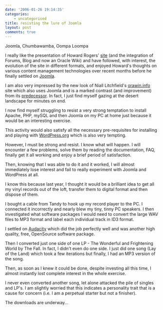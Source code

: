 ```yaml
---
date: '2006-01-26 19:14:35'
categories:
    - uncategorised
title: resisting the lure of Joomla
layout: post
comments: true
---
```

Joomla, Chumbawamba, Oompa Loompa

I really like the presentation of Howard Rogers'
[site](http://www.dizwell.com/) (and the integration of Forums, Blog and
now an Oracle Wiki) and have followed, with interest, the evolution of
the site in different formats, and enjoyed Howard's thoughts on various
content management technologies over recent months before he finally
settled on [Joomla](http://www.joomla.org/).

I am also very impressed by the new look of Niall Litchfield's
[orawin.info](http://orawin.info/services/) site which also uses Joomla
and is a marked contrast (and improvement) from its
[predecessor](http://www.niall.litchfield.dial.pipex.com/). In fact, I
just find myself gazing at the desert landscape for minutes on end.

I now find myself struggling to resist a very strong temptation to
install Apache, PHP, mySQL and then Joomla on my PC at home just because
it would be an interesting exercise.

This activity would also satisfy all the necessary pre-requisites for
installing and playing with [WordPress.org](http://wordpress.org/) which
is also very tempting.

However, I must be strong and resist. I know what will happen. I will
encounter a few problems, solve them by reading the documentation, FAQ,
finally get it all working and enjoy a brief period of satisfaction.

Then, knowing that I was able to do it and it worked, I will almost
immediately lose interest and fail to really experiment with Joomla and
WordPress at all.

I know this because last year, I thought it would be a brilliant idea to
get all my vinyl records out of the loft, transfer them to digital
format and then dispose of them.

I bought a cable from Tandy to hook up my record player to the PC. I
connected it incorrectly and nearly blew my tiny, tinny PC speakers. I
then investigated what software packages I would need to convert the
large WAV files to MP3 format and label each individual track in ID3
format.

I settled on [Audacity](http://audacity.sourceforge.net/) which did the
job perfectly well and was another high quality, free, OpenSource
software package.

Then I converted just one side of one LP - The Wonderful and Frightening
World by The Fall. In fact, I didn't even do one side. I just did one
song (Lay of the Land) which took a few iterations but finally, I had an
MP3 version of the song.

Then, as soon as I knew it could be done, despite investing all this
time, I almost instantly lost complete interest in the whole exercise.

I never even converted another song, let alone attacked the pile of
singles and LP's. I am slightly worried that this indicates a
personality trait that is a cause for concern (i.e. I am a perpetual
starter but not a finisher).

The downloads are underway...
